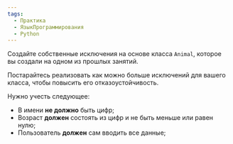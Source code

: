 ```yaml
---
tags:
  - Практика
  - ЯзыкПрограммирования
  - Python
---
```

Создайте собственные исключения на основе класса `Animal`, которое вы создали на одном из прошлых занятий. 

Постарайтесь реализовать как можно больше исключений для вашего класса, чтобы повысить его отказоустойчивость.

Нужно учесть следующее:

- В имени **не должно** быть цифр;
- Возраст **должен** состоять из цифр и не быть меньше или равен нулю;
- Пользователь **должен** сам вводить все данные;